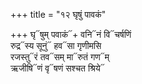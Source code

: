 +++
title = "१२ घृषुं पावकं"

+++
घृ᳓षुम् पवाकं᳓+ वनि᳓नं वि᳓चर्षणिं  
रुद्र᳓स्य सूनुं᳓ हव᳓सा गृणीमसि  
रजस्तु᳓रं तव᳓सम् मा᳓रुतं गण᳓म्  
ऋजीषि᳓णं वृ᳓षणं सश्चत श्रिये᳓
